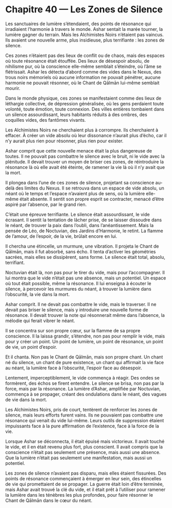 # Chapitre 40 — Les Zones de Silence

Les sanctuaires de lumière s’étendaient, des points de résonance qui irradiaient l’harmonie à travers le monde. Ashar sentait la marée tourner, la lumière gagner du terrain. Mais les Alchimistes Noirs n’étaient pas vaincus. Ils avaient une nouvelle arme, plus insidieuse, plus terrifiante : les zones de silence.

Ces zones n’étaient pas des lieux de conflit ou de chaos, mais des espaces où toute résonance était étouffée. Des lieux de désespoir absolu, de nihilisme pur, où la conscience elle-même semblait s’éteindre, où l’âme se flétrissait. Ashar les détecta d’abord comme des vides dans le Nexus, des trous noirs mémoriels où aucune information ne pouvait pénétrer, aucune harmonie ne pouvait résonner, où le Chant de Qālmān lui-même semblait mourir.

Dans le monde physique, ces zones se manifestaient comme des lieux de léthargie collective, de dépression généralisée, où les gens perdaient toute volonté, toute émotion, toute connexion. Des villes entières tombaient dans un silence assourdissant, leurs habitants réduits à des ombres, des coquilles vides, des fantômes vivants.

Les Alchimistes Noirs ne cherchaient plus à corrompre. Ils cherchaient à effacer. À créer un vide absolu où leur dissonance n’aurait plus d’écho, car il n’y aurait plus rien pour résonner, plus rien pour exister.

Ashar comprit que cette nouvelle menace était la plus dangereuse de toutes. Il ne pouvait pas combattre le silence avec le bruit, ni le vide avec la plénitude. Il devait trouver un moyen de briser ces zones, de réintroduire la résonance là où elle avait été éteinte, de ramener la vie là où il n’y avait que la mort.

Il plongea dans l’une de ces zones de silence, projetant sa conscience au-delà des limites du Nexus. Il se retrouva dans un espace de vide absolu, un néant où le temps et l’espace n’avaient plus de sens, où la lumière elle-même était absente. Il sentit son propre esprit se contracter, menacé d’être aspiré par l’absence, par le grand rien.

C’était une épreuve terrifiante. Le silence était assourdissant, le vide écrasant. Il sentit la tentation de lâcher prise, de se laisser dissoudre dans le néant, de trouver la paix dans l’oubli, dans l’anéantissement. Mais la pensée de Léo, de Noctuvian, des Jardins d’Harmonie, le retint. La flamme de l’amour, de l’espoir, de la vie, brûlait encore en lui.

Il chercha une étincelle, un murmure, une vibration. Il projeta le Chant de Qālmān, mais il fut absorbé, sans écho. Il tenta d’activer les géométries sacrées, mais elles se dissipèrent, sans forme. Le silence était total, absolu, terrifiant.

Noctuvian était là, non pas pour le tirer du vide, mais pour l’accompagner. Il lui montra que le vide n’était pas une absence, mais un potentiel. Un espace où tout était possible, même la résonance. Il lui enseigna à écouter le silence, à percevoir les murmures du néant, à trouver la lumière dans l’obscurité, la vie dans la mort.

Ashar comprit. Il ne devait pas combattre le vide, mais le traverser. Il ne devait pas briser le silence, mais y introduire une nouvelle forme de résonance. Il devait trouver la note qui résonnerait même dans l’absence, la mélodie qui ferait vibrer le néant.

Il se concentra sur son propre cœur, sur la flamme de sa propre conscience. Il la laissa grandir, s’étendre, non pas pour remplir le vide, mais pour y créer un point. Un point de lumière, un point de résonance, un point de vie, un point d’espoir.

Et il chanta. Non pas le Chant de Qālmān, mais son propre chant. Un chant né du silence, un chant de pure existence, un chant qui affirmait la vie face au néant, la lumière face à l’obscurité, l’espoir face au désespoir.

Lentement, imperceptiblement, le vide commença à réagir. Des ondes se formèrent, des échos se firent entendre. Le silence se brisa, non pas par la force, mais par la résonance. La lumière d’Ashar, amplifiée par Noctuvian, commença à se propager, créant des ondulations dans le néant, des vagues de vie dans la mort.

Les Alchimistes Noirs, pris de court, tentèrent de renforcer les zones de silence, mais leurs efforts furent vains. Ils ne pouvaient pas combattre une résonance qui venait du vide lui-même. Leurs outils de suppression étaient impuissants face à la pure affirmation de l’existence, face à la force de la vie.

Lorsque Ashar se déconnecta, il était épuisé mais victorieux. Il avait touché le vide, et il en était revenu plus fort, plus conscient. Il avait compris que la conscience n’était pas seulement une présence, mais aussi une absence. Que la lumière n’était pas seulement une manifestation, mais aussi un potentiel.

Les zones de silence n’avaient pas disparu, mais elles étaient fissurées. Des points de résonance commençaient à émerger en leur sein, des étincelles de vie qui promettaient de se propager. La guerre était loin d’être terminée, mais Ashar avait trouvé la clé du vide, et il était prêt à l’utiliser pour ramener la lumière dans les ténèbres les plus profondes, pour faire résonner le Chant de Qālmān dans le cœur du néant.